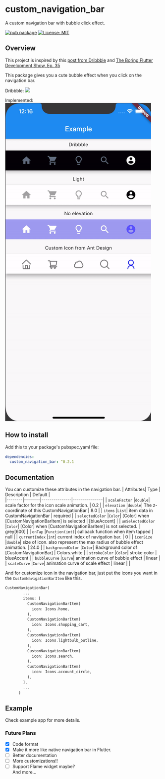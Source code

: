 # custom_navigation_bar

A custom navigation bar with bubble click effect.<br>

[![pub package](https://img.shields.io/pub/v/custom_navigation_bar)](https://pub.dev/packages/custom_navigation_bar) 
[![License: MIT](https://img.shields.io/badge/license-MIT-purple.svg)](https://opensource.org/licenses/MIT)

## Overview

This project is inspired by this [post from Dribbble](https://dribbble.com/shots/7134849-Simple-Tab-Bar-Animation) and [The Boring Flutter Development Show, Ep. 35](https://www.youtube.com/watch?v=Qk_x9y_wGXQ)

This package gives you a cute bubble effect when you click on the navigation bar.

Dribbble:
<img src="https://cdn.dribbble.com/users/2114584/screenshots/7134849/media/96e4a6002a476bad7bd809ac71e28698.gif">

Implemented:<br>
<img src=screenshot.gif>

## How to install
Add this to your package's pubspec.yaml file:
```yaml
dependencies:
  custom_navigation_bar: ^0.2.1
```
## Documentation
You can customize these attributes in the navigation bar.
| Attributes| Type | Description | Default |  
|--------|--------|---------------|---------------|
| ```scaleFactor``` |```double```| scale factor for the icon scale animation. | 0.2 |
| ```elevation```   |```double```| The z-coordinate of this CustomNavigationBar | 8.0 |
| ```items```   |```List```| item data in CustomNavigationBar  | required |
| ```selectedColor```   |```Color```| [Color] when [CustomNavigationBarItem] is selected  | [blueAccent] |
| ```unSelectedColor```   |```Color```| [Color] when [CustomNavigationBarItem] is not selected.  | grey[600] |
| ```onTap```  |```Function(int)```| callback function when item tapped | null |
| ```currentIndex```  |```int```| current index of navigation bar. | 0 |
| ```iconSize```  |```double```| size of icon. also represent the max radius of bubble effect animation. | 24.0 |
| ```backgroundColor```  |```Color```| Background color of [CustomNavigationBar] | Colors.white |
| ```strokeColor```  |```Color```| stroke color | blueAccent |
| ```bubbleCurve```  |```Curve```| animation curve of bubble effect | linear |
| ```scaleCurve```  |```Curve```| animation curve of scale effect | linear |
|


And for customize icon in the navigation bar, just put the icons you want in the ```CustomNavigationBarItem``` like this.
```dart
CustomNavigationBar(
        ...
        items: [
          CustomNavigationBarItem(
            icon: Icons.home,
          ),
          CustomNavigationBarItem(
            icon: Icons.shopping_cart,
          ),
          CustomNavigationBarItem(
            icon: Icons.lightbulb_outline,
          ),
          CustomNavigationBarItem(
            icon: Icons.search,
          ),
          CustomNavigationBarItem(
            icon: Icons.account_circle,
          ),
        ],
        ...
      )
```

## Example
Check example app for more details.

### Future Plans
- [x] Code format
- [x] Make it more like native navigation bar in Flutter.
- [ ] Better documentation
- [ ] More customizations!!
- [ ] Support Flame widget maybe?<br>
And more...